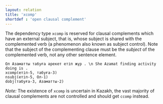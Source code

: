 ```yaml
---
layout: relation
title: 'xcomp'
shortdef : 'open clausal complement'
---
```


The dependency type `xcomp` is reserved for clausal complements which have an external 
subject, that is, whose subject is shared with the complemented verb (a phenomenon also 
known as subject control). Note that the subject of the complementing clause must be 
the *subject* of the complemented verb, not any other sentence element.

~~~ sdparse
Ол Азаматты табуға әрекет етіп жүр . \n She Azamat finding activity doing is . 
xcomp(етіп-5, табуға-3)
nsubj(етіп-5, Ол-1)
dobj(табуға-3, Азаматты-2)
~~~

*Note:* The existence of `xcomp` is uncertain in Kazakh, the vast majority of clausal
complements are not controlled and should get `ccomp` instead.
<!-- Interlanguage links updated Út zář 29 20:32:03 CEST 2020 -->
